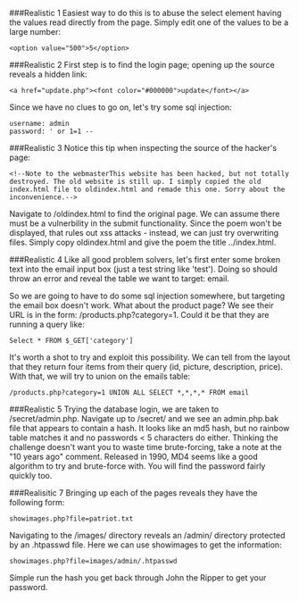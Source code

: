 ###Realistic 1
Easiest way to do this is to abuse the select element having the values read directly from the page. Simply edit one of the values to be a large number:
```
<option value="500">5</option>
```

###Realistic 2
First step is to find the login page; opening up the source reveals a hidden link:
```
<a href="update.php"><font color="#000000">update</font></a>
```

Since we have no clues to go on, let's try some sql injection:
```
username: admin
password: ' or 1=1 --
```

###Realistic 3
Notice this tip when inspecting the source of the hacker's page:
```
<!--Note to the webmasterThis website has been hacked, but not totally destroyed. The old website is still up. I simply copied the old index.html file to oldindex.html and remade this one. Sorry about the inconvenience.-->
```

Navigate to /oldindex.html to find the original page. We can assume there must be a vulnerbility in the submit functionality. Since the poem won't be displayed, that rules out xss attacks - instead, we can just try overwriting files. Simply copy oldindex.html and give the poem the title ../index.html. 

###Realistic 4
Like all good problem solvers, let's first enter some broken text into the email input box (just a test string like 'test'). Doing so should throw an error and reveal the table we want to target: email.

So we are going to have to do some sql injection somewhere, but targeting the email box doesn't work. What about the product page? We see their URL is in the form: /products.php?category=1. Could it be that they are running a query like:
```
Select * FROM $_GET['category']
```

It's worth a shot to try and exploit this possibility. We can tell from the layout that they return four items from their query (id, picture, description, price). With that, we will try to union on the emails table:
```
/products.php?category=1 UNION ALL SELECT *,*,*,* FROM email
```

###Realistic 5
Trying the database login, we are taken to /secret/admin.php. Navigate up to /secret/ and we see an admin.php.bak file that appears to contain a hash. It looks like an md5 hash, but no rainbow table matches it and no passwords < 5 characters do either. Thinking the challenge doesn't want you to waste time brute-forcing, take a note at the "10 years ago" comment. Released in 1990, MD4 seems like a good algorithm to try and brute-force with. You will find the password fairly quickly too.

###Realisitic 7
Bringing up each of the pages reveals they have the following form:
```
showimages.php?file=patriot.txt
```

Navigating to the /images/ directory reveals an /admin/ directory protected by an .htpasswd file. Here we can use showimages to get the information:
```
showimages.php?file=images/admin/.htpasswd
```

Simple run the hash you get back through John the Ripper to get your password.

